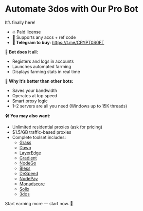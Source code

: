 # Automate 3dos with Our Pro Bot
It’s finally here!

* 🔥 Paid license 
* 💎 Supports any accs + ref code 
* **📩 Telegram to buy**: https://t.me/CRYPT0S0FT

**🚀 Bot does it all:**

* Registers and logs in accounts  
* Launches automated farming  
* Displays farming stats in real time  

**💪 Why it’s better than other bots:**

* Saves your bandwidth  
* Operates at top speed  
* Smart proxy logic  
* 1–2 servers are all you need (Windows up to 15K threads)

**🛠 You may also want:**

* Unlimited residential proxies (ask for pricing)  
* $1.5/GB traffic-based proxies  
* Complete toolset includes:  
   * [Grass](https://github.com/QuantaRift/grass-bot)
   * [Dawn](https://github.com/QuantaRift/dawn-bot)
   * [LayerEdge](https://github.com/QuantaRift/layeredge-bot)
   * [Gradient](https://github.com/QuantaRift/gradient-network-bot)
   * [NodeGo](https://github.com/QuantaRift/nodego-bot)
   * [Bless](https://github.com/QuantaRift/bless-bot)
   * [DeSpeed](https://github.com/QuantaRift/despeed-bot)
   * [NodePay](https://github.com/QuantaRift/nodepay-bot)
   * [Monadscore](https://github.com/QuantaRift/monadscore-bot)
   * [Solix](https://github.com/QuantaRift/solix-bot)
   * [3dos](https://github.com/QuantaRift/3dos-bot)

Start earning more — start now. 🚀
